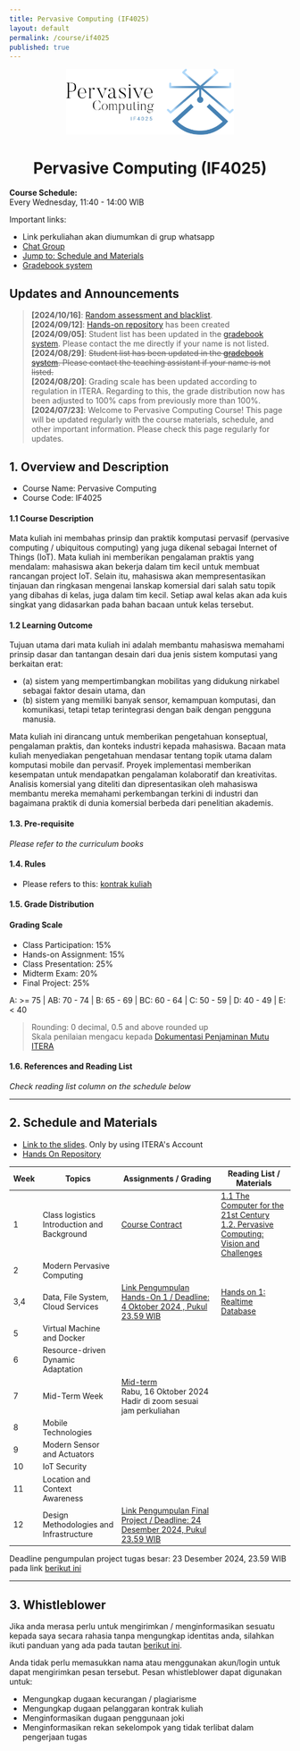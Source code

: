 ```yaml
---
title: Pervasive Computing (IF4025)
layout: default
permalink: /course/if4025
published: true
---
```


<p align="center">
  <img src="/assets/images/IF4025_logo.png" width="300" alt="Pervasive Computing Course">
</p>
<h1 align="center">Pervasive Computing (IF4025)</h1>

**Course Schedule:**<br>
Every Wednesday, 11:40 - 14:00 WIB

Important links:
- Link perkuliahan akan diumumkan di grup whatsapp
- [Chat Group](https://chat.whatsapp.com/H0iIvh650gn4EmvE1689So)
- [Jump to: Schedule and Materials](#2-schedule-and-materials)
- [Gradebook system](https://gradebook.mctm.web.id)

## Updates and Announcements
> **[2024/10/16]**: [Random assessment and blacklist](/course/random-assessment).<br>
> **[2024/09/12]**: [Hands-on repository](https://github.com/informatika-itera/if4025-handson) has been created<br>
> **[2024/09/05]**: Student list has been updated in the [gradebook system](https://gradebook.mctm.web.id). Please contact the me directly if your name is not listed.<br>
> **[2024/08/29]**: ~~Student list has been updated in the [gradebook system](https://gradebook.mctm.web.id). Please contact the teaching assistant if your name is not listed.~~<br>
> **[2024/08/20]**: Grading scale has been updated according to regulation in ITERA. Regarding to this, the grade distribution now has been adjusted to 100% caps from previously more than 100%. <br>
> **[2024/07/23]**: Welcome to Pervasive Computing Course! This page will be updated regularly with the course materials, schedule, and other important information. Please check this page regularly for updates.

## 1. Overview and Description
* Course Name: Pervasive Computing
* Course Code: IF4025

#### 1.1 Course Description
Mata kuliah ini membahas prinsip dan praktik komputasi pervasif (pervasive computing / ubiquitous computing) yang juga dikenal sebagai Internet of Things (IoT). Mata kuliah ini memberikan pengalaman praktis yang mendalam: mahasiswa akan bekerja dalam tim kecil untuk membuat rancangan project IoT. Selain itu, mahasiswa akan mempresentasikan tinjauan dan ringkasan mengenai lanskap komersial dari salah satu topik yang dibahas di kelas, juga dalam tim kecil. Setiap awal kelas akan ada kuis singkat yang didasarkan pada bahan bacaan untuk kelas tersebut.

#### 1.2 Learning Outcome
Tujuan utama dari mata kuliah ini adalah membantu mahasiswa memahami prinsip dasar dan tantangan desain dari dua jenis sistem komputasi yang berkaitan erat:
- (a) sistem yang mempertimbangkan mobilitas yang didukung nirkabel sebagai faktor desain utama, dan
- (b) sistem yang memiliki banyak sensor, kemampuan komputasi, dan komunikasi, tetapi tetap terintegrasi dengan baik dengan pengguna manusia.

Mata kuliah ini dirancang untuk memberikan pengetahuan konseptual, pengalaman praktis, dan konteks industri kepada mahasiswa. Bacaan mata kuliah menyediakan pengetahuan mendasar tentang topik utama dalam komputasi mobile dan pervasif. Proyek implementasi memberikan kesempatan untuk mendapatkan pengalaman kolaboratif dan kreativitas. Analisis komersial yang diteliti dan dipresentasikan oleh mahasiswa membantu mereka memahami perkembangan terkini di industri dan bagaimana praktik di dunia komersial berbeda dari penelitian akademis.

#### 1.3. Pre-requisite

_Please refer to the curriculum books_

#### 1.4. Rules
- Please refers to this: [kontrak kuliah](/course/rules)

#### 1.5. Grade Distribution

#### Grading Scale
- Class Participation: 15%
- Hands-on Assignment: 15%
- Class Presentation: 25%
- Midterm Exam: 20%
- Final Project: 25%

A: >= 75 | AB: 70 - 74 | B: 65 - 69 | BC: 60 - 64 | C: 50 - 59 | D: 40 - 49 | E: < 40
> Rounding: 0 decimal, 0.5 and above rounded up<br>
> Skala penilaian mengacu kepada [Dokumentasi Penjaminan Mutu ITERA](https://drive.google.com/file/d/10VZkyxliXRRgUDNiM0GQVzJ6BB3MYmiJ/view?usp=sharing)




#### 1.6. References and Reading List
_Check reading list column on the schedule below_

---

## 2. Schedule and Materials

- [Link to the slides](https://drive.google.com/drive/folders/1NbcEvO_Te-Q4drTUfCj1msbVsr70aLNA?usp=sharing). Only by using ITERA's Account
- [Hands On Repository](https://github.com/informatika-itera/if4025-handson)

| Week | Topics                                         | Assignments / Grading                                                                                                                                                                        | Reading List / Materials                                                                                                                                                                                                        |
| ---- | ---------------------------------------------- | -------------------------------------------------------------------------------------------------------------------------------------------------------------------------------------------- | ------------------------------------------------------------------------------------------------------------------------------------------------------------------------------------------------------------------------------- |
| 1    | Class logistics<br>Introduction and Background | [Course Contract](https://forms.gle/jp8V1gMahB5RbDuX7)                                                                                                                                       | [1.1 The Computer for the 21st Century](https://drive.google.com/file/d/19B5MSQkXoTJAIWXYX8FcL-QhMWOvTjXc/view?usp=sharing)<br>[1.2. Pervasive Computing: Vision and Challenges](https://www.cs.cmu.edu/~aura/docdir/pcs01.pdf) |
| 2    | Modern Pervasive Computing                     |                                                                                                                                                                                              |                                                                                                                                                                                                                                 |
| 3,4  | Data, File System, Cloud Services              | [Link Pengumpulan Hands-On 1 / Deadline: 4 Oktober 2024 , Pukul 23.59 WIB](https://docs.google.com/forms/d/e/1FAIpQLSdqM37-6Evpz11-fYzkiWUrEF_jrJ4sEc1orbJ7Rbc-JWtzZg/viewform)              | [Hands on 1: Realtime Database](https://github.com/informatika-itera/if4025-handson/tree/main/1_simple-realtime-database)                                                                                                       |
| 5    | Virtual Machine and Docker                     |                                                                                                                                                                                              |                                                                                                                                                                                                                                 |
| 6    | Resource-driven Dynamic Adaptation             |                                                                                                                                                                                              |                                                                                                                                                                                                                                 |
| 7    | Mid-Term Week                                  | [Mid-term](https://docs.google.com/forms/d/e/1FAIpQLSfVTiK_cXkdZlAfc3Y27tiF8Dr13C1rSIXzoDUsiHqXAh5EXQ/viewform?usp=sf_link)<br>Rabu, 16 Oktober 2024<br>Hadir di zoom sesuai jam perkuliahan |                                                                                                                                                                                                                                 |
| 8    | Mobile Technologies                            |                                                                                                                                                                                              |                                                                                                                                                                                                                                 |
| 9    | Modern Sensor and Actuators                    |                                                                                                                                                                                              |                                                                                                                                                                                                                                 |
| 10   | IoT Security                                   |                                                                                                                                                                                              |                                                                                                                                                                                                                                 |
| 11   | Location and Context Awareness                 |                                                                                                                                                                                              |                                                                                                                                                                                                                                 |
| 12   | Design Methodologies and Infrastructure        | [Link Pengumpulan Final Project / Deadline: 24 Desember 2024, Pukul 23.59 WIB]()                                                                                                                                                                                             |                                                                                                                                                                                                                                 |

Deadline pengumpulan project tugas besar: 23 Desember 2024, 23.59 WIB pada link [berikut ini]()

---
## 3. Whistleblower
Jika anda merasa perlu untuk mengirimkan / menginformasikan sesuatu kepada saya secara rahasia tanpa mengungkap identitas anda, silahkan ikuti panduan yang ada pada tautan [berikut ini](/contact/anon).

Anda tidak perlu memasukkan nama atau menggunakan akun/login untuk dapat mengirimkan pesan tersebut. Pesan whistleblower dapat digunakan untuk:
- Mengungkap dugaan kecurangan / plagiarisme
- Mengungkap dugaan pelanggaran kontrak kuliah
- Menginformasikan dugaan penggunaan joki
- Menginformasikan rekan sekelompok yang tidak terlibat dalam pengerjaan tugas